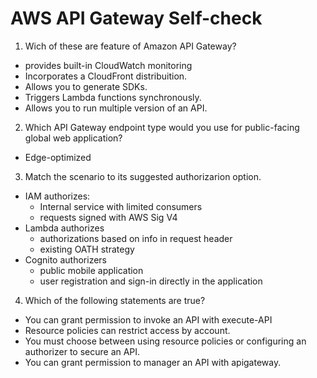 # AWS API Gateway Self-check

1. Wich of these are feature of Amazon API Gateway?

* provides built-in CloudWatch monitoring
* Incorporates a CloudFront distribuition.
* Allows you to generate SDKs.
* Triggers Lambda functions synchronously.
* Allows you to run multiple version of an API.

2. Which API Gateway endpoint type would you use for public-facing
global web application?

* Edge-optimized

3. Match the scenario to its suggested authorizarion option.

* IAM authorizes:
  * Internal service with limited consumers
  * requests signed with AWS Sig V4
* Lambda authorizes
  * authorizations based on info in request header
  * existing OATH strategy
* Cognito authorizers
  * public mobile application
  * user registration and sign-in directly in the application

4. Which of the following statements are true?

* You can grant permission to invoke an API with execute-API
* Resource policies can restrict access by account.
* You must choose between using resource policies or configuring
an authorizer to secure an API.
* You can grant permission to manager an API with apigateway.